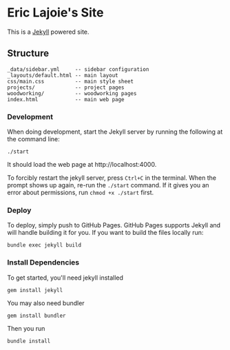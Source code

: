 # Eric Lajoie's Site

This is a [Jekyll](http://github.com/mojombo/jekyll) powered site.

## Structure

```
_data/sidebar.yml     -- sidebar configuration
_layouts/default.html -- main layout
css/main.css          -- main style sheet
projects/             -- project pages
woodworking/          -- woodworking pages
index.html            -- main web page
```

### Development

When doing development, start the Jekyll server by running the following at the command line:

```
./start
```

It should load the web page at http://localhost:4000.

To forcibly restart the jekyll server, press `Ctrl+C` in the terminal. When the prompt shows up again, re-run the `./start` command. If it gives you an error about permissions, run `chmod +x ./start` first.

### Deploy

To deploy, simply push to GitHub Pages. GitHub Pages supports Jekyll and will handle building it for you. If you want to build the files locally run:

```
bundle exec jekyll build
```


### Install Dependencies

To get started, you'll need jekyll installed

```
gem install jekyll
```

You may also need bundler

```
gem install bundler
```

Then you run

```
bundle install
```
